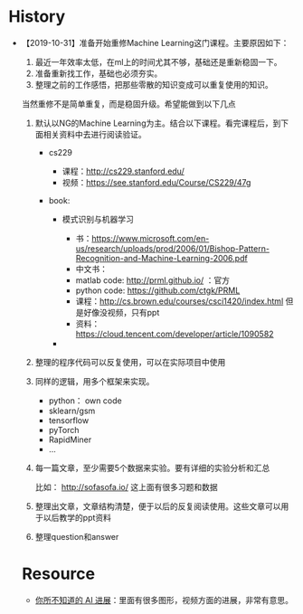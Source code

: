 # History

- 【2019-10-31】准备开始重修Machine Learning这门课程。主要原因如下：

    1. 最近一年效率太低，在ml上的时间尤其不够，基础还是重新稳固一下。
    2. 准备重新找工作，基础也必须夯实。
    3. 整理之前的工作感悟，把那些零散的知识变成可以重复使用的知识。
    
    当然重修不是简单重复，而是稳固升级。希望能做到以下几点
    
    1. 默认以NG的Machine Learning为主。结合以下课程。看完课程后，到下面相关资料中去进行阅读验证。
    
       - cs229
    
         - 课程：http://cs229.stanford.edu/
         - 视频：https://see.stanford.edu/Course/CS229/47g
    
       - book: 
    
         - 模式识别与机器学习
           - 书：https://www.microsoft.com/en-us/research/uploads/prod/2006/01/Bishop-Pattern-Recognition-and-Machine-Learning-2006.pdf
           - 中文书：
           - matlab code: http://prml.github.io/ ：官方
           - python code: https://github.com/ctgk/PRML
           - 课程：http://cs.brown.edu/courses/csci1420/index.html  但是好像没视频，只有ppt
           - 资料： https://cloud.tencent.com/developer/article/1090582
    
         - 
    
    2. 整理的程序代码可以反复使用，可以在实际项目中使用
    
    3. 同样的逻辑，用多个框架来实现。
    
       - python： own code
       - sklearn/gsm
       - tensorflow
       - pyTorch
       - RapidMiner
       - ...
    
    4. 每一篇文章，至少需要5个数据来实验。要有详细的实验分析和汇总
    
       比如： http://sofasofa.io/ 这上面有很多习题和数据
    
    5. 整理出文章，文章结构清楚，便于以后的反复阅读使用。这些文章可以用于以后教学的ppt资料
    6. 整理question和answer
    
    
    
    # Resource
    
    - [你所不知道的 AI 进展](http://www.ruanyifeng.com/blog/2019/10/artificial-intelligenence.html )：里面有很多图形，视频方面的进展，非常有意思。

